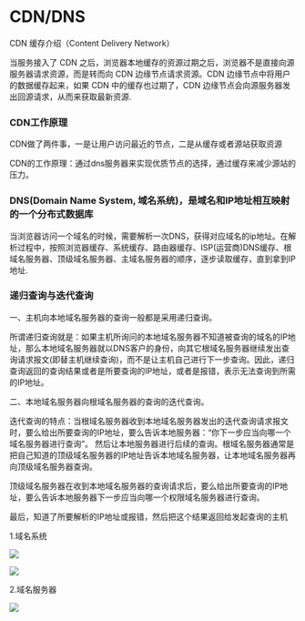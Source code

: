 # CDN/DNS

CDN 缓存介绍（Content Delivery Network）

当服务接入了 CDN 之后，浏览器本地缓存的资源过期之后，浏览器不是直接向源服务器请求资源，而是转而向 CDN 边缘节点请求资源。CDN 边缘节点中将用户的数据缓存起来，如果 CDN 中的缓存也过期了，CDN 边缘节点会向源服务器发出回源请求，从而来获取最新资源.

### **CDN工作原理**

CDN做了两件事，一是让用户访问最近的节点，二是从缓存或者源站获取资源

CDN的工作原理：通过dns服务器来实现优质节点的选择，通过缓存来减少源站的压力。

### DNS(Domain Name System, 域名系统)，是域名和IP地址相互映射的一个分布式数据库

当浏览器访问一个域名的时候，需要解析一次DNS，获得对应域名的ip地址。在解析过程中，按照浏览器缓存、系统缓存、路由器缓存、ISP(运营商)DNS缓存、根域名服务器、顶级域名服务器、主域名服务器的顺序，逐步读取缓存，直到拿到IP地址.

### 递归查询与迭代查询

&#x20;一、主机向本地域名服务器的查询一般都是采用递归查询。

&#x20;       所谓递归查询就是：如果主机所询问的本地域名服务器不知道被查询的域名的IP地址，那么本地域名服务器就以DNS客户的身份，向其它根域名服务器继续发出查询请求报文(即替主机继续查询)，而不是让主机自己进行下一步查询。因此，递归查询返回的查询结果或者是所要查询的IP地址，或者是报错，表示无法查询到所需的IP地址。

二、本地域名服务器向根域名服务器的查询的迭代查询。

&#x20;      迭代查询的特点：当根域名服务器收到本地域名服务器发出的迭代查询请求报文时，要么给出所要查询的IP地址，要么告诉本地服务器：“你下一步应当向哪一个域名服务器进行查询”。 然后让本地服务器进行后续的查询。根域名服务器通常是把自己知道的顶级域名服务器的IP地址告诉本地域名服务器，让本地域名服务器再向顶级域名服务器查询。

&#x20;       顶级域名服务器在收到本地域名服务器的查询请求后，要么给出所要查询的IP地址，要么告诉本地服务器下一步应当向哪一个权限域名服务器进行查询。

&#x20;       最后，知道了所要解析的IP地址或报错，然后把这个结果返回给发起查询的主机

1.域名系统

![](https://images2017.cnblogs.com/blog/858807/201708/858807-20170820123427006-190298208.png)

![](https://images2017.cnblogs.com/blog/858807/201708/858807-20170820123443521-1502085421.png)

&#x20;2.域名服务器

![](https://images2017.cnblogs.com/blog/858807/201708/858807-20170820123624303-680937649.png)
